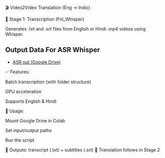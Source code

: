 🎬 Video2Video Translation (Eng → Indic)

🧩 Stage 1: Transcription (Fnl_Whisper)

Generates .txt and .srt files from English or Hindi .mp4 videos using Whisper.
## Output Data For ASR Whisper

- [ASR out (Google Drive)](https://drive.google.com/drive/folders/1wPsHogxfwwsiD225Bke3d0mHPFoiFdu6?usp=drive_link)

✅ Features:

Batch transcription (with folder structure)

GPU acceleration

Supports English & Hindi

📌 Usage:

Mount Google Drive in Colab

Set input/output paths

Run the script

📝 Outputs: transcript (.txt) + subtitles (.srt)
🔄 Translation follows in Stage 2
